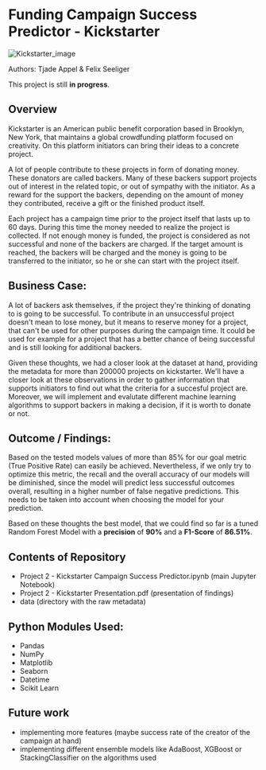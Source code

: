 # Funding Campaign Success Predictor - Kickstarter

![Kickstarter_image](https://a.kickstarter.com/assets/site/social/og-kickstarter-social-new-d68ea5b8257b3ff7ec063993ddc0f9662494309832feb40117fc936fa1c819a2.png)

Authors: Tjade Appel & Felix Seeliger

This project is still **in progress**.  


## Overview 

Kickstarter is an American public benefit corporation based in Brooklyn, New York, that maintains a global crowdfunding platform focused on creativity. On this platform initiators can bring their ideas to a concrete project.

A lot of people contribute to these projects in form of donating money. These donators are called backers. Many of these backers support projects out of interest in the related topic, or out of sympathy with the initiator. As a reward for the support the backers, depending on the amount of money they contributed, receive a gift or the finished product itself.

Each project has a campaign time prior to the project itself that lasts up to 60 days. During this time the money needed to realize the project is collected. If not enough money is funded, the project is considered as not successful and none of the backers are charged. If the target amount is reached, the backers will be charged and the money is going to be transferred to the initiator, so he or she can start with the project itself.


## Business Case:  

A lot of backers ask themselves, if the project they're thinking of donating to is going to be successful. To contribute in an unsuccessful project doesn't mean to lose money, but it means to reserve money for a project, that can't be used for other purposes during the campaign time. It could be used for example for a project that has a better chance of being successful and is still looking for additional backers.

Given these thoughts, we had a closer look at the dataset at hand, providing the metadata for more than 200000 projects on kickstarter. We'll have a closer look at these observations in order to gather information that supports initiators to find out what the criteria for a succesful project are. Moreover, we will implement and evalutate different machine learning algorithms to support backers in making a decision, if it is worth to donate or not.


## Outcome / Findings:

Based on the tested models values of more than 85% for our goal metric (True Positive Rate) can easily be achieved. Nevertheless, if we only try to optimize this metric, the recall and the overall accuracy of our models will be diminished, since the model will predict less successful outcomes overall, resulting in a higher number of false negative predictions. This needs to be taken into account when choosing the model for your prediction.  

Based on these thoughts the best model, that we could find so far is a tuned Random Forest Model with a **precision** of **90%** and a **F1-Score** of **86.51%**.


## Contents of Repository

- Project 2 - Kickstarter Campaign Success Predictor.ipynb (main Jupyter Notebook)
- Project 2 - Kickstarter Presentation.pdf (presentation of findings)
- data (directory with the raw metadata)


## Python Modules Used:

- Pandas
- NumPy
- Matplotlib
- Seaborn
- Datetime
- Scikit Learn
 
## Future work

- implementing more features (maybe success rate of the creator of the campaign at hand)
- implementing different ensemble models like AdaBoost, XGBoost or StackingClassifier on the algorithms used
